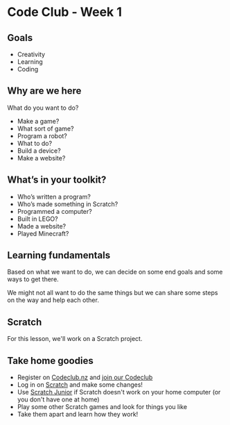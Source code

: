 # Code Club - Week 1

## Goals

* Creativity
* Learning
* Coding

## Why are we here

What do you want to do?

* Make a game?
 * What sort of game?
* Program a robot?
 * What to do?
* Build a device?
* Make a website?

## What’s in your toolkit?

* Who’s written a program?
* Who’s made something in Scratch?
* Programmed a computer?
* Built in LEGO?
* Made a website?
* Played Minecraft?

## Learning fundamentals

Based on what we want to do, we can decide on some end goals and some ways to get there.

We might not all want to do the same things but we can share some steps on the way and help each other.

## Scratch

For this lesson, we'll work on a Scratch project.

## Take home goodies

* Register on [Codeclub.nz](https://codeclub.nz) and [join our Codeclub](https://codeclub.nz/club/391)
* Log in on [Scratch](https://scratch.mit.edu) and make some changes!
* Use [Scratch Junior](https://www.scratchjr.org/) if Scratch doesn't work on your home computer (or you don't have one at home)
* Play some other Scratch games and look for things you like
* Take them apart and learn how they work!
